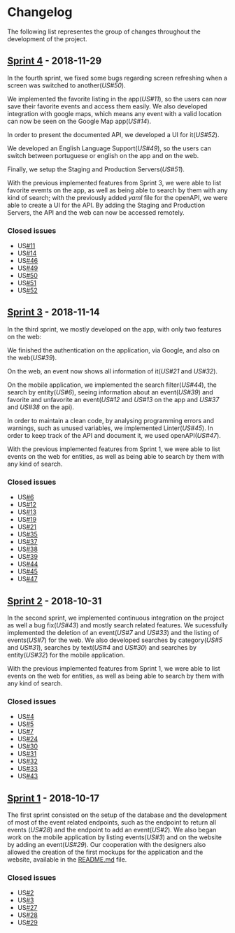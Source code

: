 # Changelog

The following list representes the group of changes throughout the development of the project.

## [Sprint 4](https://gitlab.com/feup-tbs/ldso18-19/t3g2/tree/5ff827ce9345cc1712b082a29fb3cf9e182726b11) - 2018-11-29

In the fourth sprint, we fixed some bugs regarding screen refreshing when a screen was switched to another(_US#50_).

We implemented the favorite listing in the app(_US#11_), so the users can now save their favorite events and access them easily.
We also developed integration with google maps, which means any event with a valid location can now be seen on the Google Map app(_US#14_).

In order to present the documented API, we developed a UI for it(_US#52_).

We developed an English Language Support(_US#49_), so the users can switch between portuguese or english on the app and on the web.

Finally, we setup the Staging and Production Servers(_US#51_).

With the previous implemented features from Sprint 3, we were able to list favorite evemts on the app, as well as being able to search by them with any kind of search;
with the previously added _yaml_ file for the openAPI, we were able to create a UI for the API.
By adding the Staging and Production Servers, the API and the web can now be accessed remotely.

### Closed issues
* US[#11](https://gitlab.com/ldso18-19/t3g2/issues/11) 
* US[#14](https://gitlab.com/ldso18-19/t3g2/issues/14)
* US[#46](https://gitlab.com/ldso18-19/t3g2/issues/46)
* US[#49](https://gitlab.com/ldso18-19/t3g2/issues/49)
* US[#50](https://gitlab.com/ldso18-19/t3g2/issues/50)
* US[#51](https://gitlab.com/ldso18-19/t3g2/issues/51)
* US[#52](https://gitlab.com/ldso18-19/t3g2/issues/52)

## [Sprint 3](https://gitlab.com/ldso18-19/t3g2/tree/4f84c5aaf1fde2ff1c91d0f846a53f3374effa0b) - 2018-11-14

In the third sprint, we mostly developed on the app, with only two features on the web:

We finished the authentication on the application, via Google, and also on the web(_US#39_).

On the web, an event now shows all information of it(_US#21_ and _US#32_).

On the mobile application, we implemented the search filter(_US#44_), the search by entity(_US#6_), seeing information about an event(_US#39_) 
and favorite and unfavorite an event(_US#12_ and _US#13_ on the app and _US#37_ and _US#38_ on the api).

In order to maintain a clean code, by analysing programming errors and warnings, such as unused variables, we implemented Linter(_US#45_).
In order to keep track of the API and document it, we used openAPI(_US#47_).

With the previous implemented features from Sprint 1, we were able to list events on the web for entities, as well as being able to search by them with any kind of search.

### Closed issues
* US[#6](https://gitlab.com/ldso18-19/t3g2/issues/6)
* US[#12](https://gitlab.com/ldso18-19/t3g2/issues/12)
* US[#13](https://gitlab.com/ldso18-19/t3g2/issues/13)
* US[#19](https://gitlab.com/ldso18-19/t3g2/issues/19)
* US[#21](https://gitlab.com/ldso18-19/t3g2/issues/21)
* US[#35](https://gitlab.com/ldso18-19/t3g2/issues/35)
* US[#37](https://gitlab.com/ldso18-19/t3g2/issues/37)
* US[#38](https://gitlab.com/ldso18-19/t3g2/issues/38)
* US[#39](https://gitlab.com/ldso18-19/t3g2/issues/39)
* US[#44](https://gitlab.com/ldso18-19/t3g2/issues/44)
* US[#45](https://gitlab.com/ldso18-19/t3g2/issues/45)
* US[#47](https://gitlab.com/ldso18-19/t3g2/issues/47)


## [Sprint 2](https://gitlab.com/feup-tbs/ldso18-19/t3g2/tree/9c2d55e624ae9ef5e13c6fe54117801b6ab8ca3d) - 2018-10-31

In the second sprint, we implemented continuous integration on the project as well a bug fix(_US#43_) and mostly search related features.
We sucessfully implemented the deletion of an event(_US#7_ and _US#33_) and the listing of events(_US#7_) for the web. We also developed searches by category(_US#5_ and _US#31_), searches by text(_US#4_ and _US#30_) and searches by entity(_US#32_) for the mobile application.

With the previous implemented features from Sprint 1, we were able to list events on the web for entities, as well as being able to search by them with any kind of search.

### Closed issues
* US[#4](https://gitlab.com/ldso18-19/t3g2/issues/4)
* US[#5](https://gitlab.com/ldso18-19/t3g2/issues/5)
* US[#7](https://gitlab.com/ldso18-19/t3g2/issues/7)
* US[#24](https://gitlab.com/ldso18-19/t3g2/issues/24)
* US[#30](https://gitlab.com/ldso18-19/t3g2/issues/30)
* US[#31](https://gitlab.com/ldso18-19/t3g2/issues/31)
* US[#32](https://gitlab.com/ldso18-19/t3g2/issues/32)
* US[#33](https://gitlab.com/ldso18-19/t3g2/issues/33)
* US[#43](https://gitlab.com/ldso18-19/t3g2/issues/43)


## [Sprint 1](https://gitlab.com/feup-tbs/ldso18-19/t3g2/tree/f0d2fa6d006ac1f4e2c596a55e981058a3d29ed4) - 2018-10-17

The first sprint consisted on the setup of the database and the development of most of the event related endpoints, such as the endpoint to return all events (_US#28_) and the endpoint to add an event(_US#2_). We also began work on the mobile application by listing events(_US#3_) and on the website by adding an event(_US#29_). Our cooperation with the designers also allowed the creation of the first mockups for the application and the website, available in the [README.md](https://gitlab.com/ldso18-19/t3g2/blob/dev/README.md) file.

### Closed issues
* US[#2](https://gitlab.com/ldso18-19/t3g2/issues/2)
* US[#3](https://gitlab.com/ldso18-19/t3g2/issues/3)
* US[#27](https://gitlab.com/ldso18-19/t3g2/issues/27)
* US[#28](https://gitlab.com/ldso18-19/t3g2/issues/28)
* US[#29](https://gitlab.com/ldso18-19/t3g2/issues/29)
